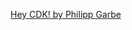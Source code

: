 [Hey CDK! by Philipp Garbe](https://garbe.io/blog/2020/01/21/hey-cdk-how-to-use-tags-in-custom-constructs/)